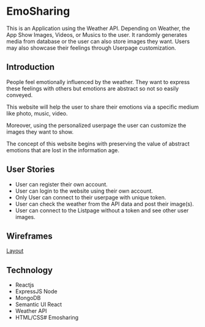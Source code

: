 # EmoSharing
This is an Application using the Weather API. Depending on Weather, the App Show Images, Videos, or Musics to the user. It randomly generates media from database or the user can also store images they want. Users may also showcase their feelings through Userpage customization.

## Introduction
People feel emotionally influenced by the weather. They want to express these feelings with others but emotions are abstract so not so easily conveyed.

This website will help the user to share their emotions via a specific medium like photo, music, video. 

Moreover, using the personalized userpage the user can customize the images they want to show. 


The concept of this website begins with preserving the value of abstract emotions that are lost in the information age.
## User Stories
* User can register their own account.
* User can login to the website using their own account.
* Only User can connect to their userpage with unique token.
* User can check the weather from the API data and post their image(s).
* User can connect to the Listpage without a token and see other user images.



 
## Wireframes
[Layout](https://github.com/kthwang/Emosharing/blob/master/Wireframes.pdf)
## Technology
* Reactjs
* ExpressJS Node
* MongoDB
* Semantic UI React
* Weather API
* HTML/CSS# Emosharing
